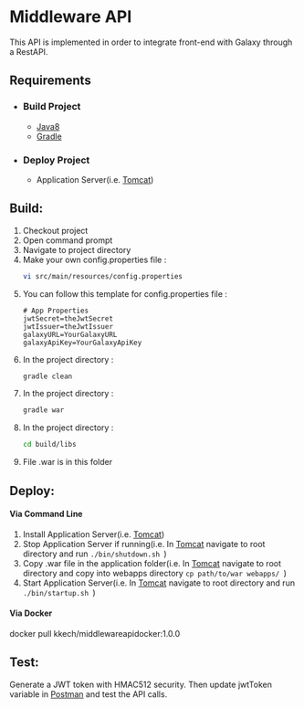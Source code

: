 # Middleware API

This API is implemented in order to integrate front-end with Galaxy through a RestAPI.

## Requirements

- ### Build Project

    - [Java8](https://www.oracle.com/technetwork/java/javase/downloads/jdk8-downloads-2133151.html)
    - [Gradle](https://gradle.org/)

- ### Deploy Project

    - Application Server(i.e. [Tomcat](http://tomcat.apache.org/))

## Build:

1. Checkout project
2. Open command prompt
3. Navigate to project directory
4. Make your own config.properties file :
    ```sh
    vi src/main/resources/config.properties
    ```
5. You can follow this template for config.properties file :
    ```
    # App Properties
    jwtSecret=theJwtSecret
    jwtIssuer=theJwtIssuer
    galaxyURL=YourGalaxyURL
    galaxyApiKey=YourGalaxyApiKey
    ```
6. In the project directory :
    ```sh
    gradle clean
    ```
7. In the project directory :
    ```sh
    gradle war
    ```
8. In the project directory :
    ```sh
    cd build/libs
    ```
9. File .war is in this folder

## Deploy:

#### Via Command Line
1. Install Application Server(i.e. [Tomcat](http://tomcat.apache.org/))
2. Stop Application Server if running(i.e. In [Tomcat](http://tomcat.apache.org/) navigate to root directory and run ```./bin/shutdown.sh ```)
3. Copy .war file in the application folder(i.e. In [Tomcat](http://tomcat.apache.org/) navigate to root directory and copy into webapps directory ```cp path/to/war webapps/ ```)
4. Start Application Server(i.e. In [Tomcat](http://tomcat.apache.org/) navigate to root directory and run ```./bin/startup.sh ```)

#### Via Docker
docker pull kkech/middlewareapidocker:1.0.0

## Test:

Generate a JWT token with HMAC512 security. Then update jwtToken variable in [Postman](https://www.getpostman.com/) and test the API calls.